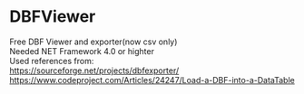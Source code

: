 # DBFViewer
Free DBF Viewer and exporter(now csv only)  
Needed NET Framework 4.0 or highter  
Used references from:  
https://sourceforge.net/projects/dbfexporter/  
https://www.codeproject.com/Articles/24247/Load-a-DBF-into-a-DataTable  
